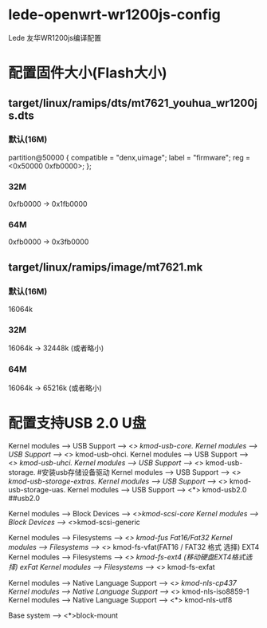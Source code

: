 # lede-openwrt-wr1200js-config
Lede 友华WR1200js编译配置

# 配置固件大小(Flash大小)
## target/linux/ramips/dts/mt7621_youhua_wr1200js.dts
### 默认(16M)
partition@50000 {
        compatible = "denx,uimage";
        label = "firmware";
        reg = <0x50000 0xfb0000>;
};
### 32M
0xfb0000 -> 0x1fb0000
### 64M
0xfb0000 -> 0x3fb0000

## target/linux/ramips/image/mt7621.mk
### 默认(16M)
16064k
### 32M
16064k -> 32448k (或者略小)
### 64M
16064k -> 65216k (或者略小)

# 配置支持USB 2.0 U盘
Kernel modules —> USB Support —> <*> kmod-usb-core.
Kernel modules —> USB Support —> <*> kmod-usb-ohci.
Kernel modules —> USB Support —> <*> kmod-usb-uhci.
Kernel modules —> USB Support —> <*> kmod-usb-storage. #安装usb存储设备驱动
Kernel modules —> USB Support —> <*> kmod-usb-storage-extras.
Kernel modules —> USB Support —> <*> kmod-usb-storage-uas.
Kernel modules —> USB Support —> <*> kmod-usb2.0 ##usb2.0

Kernel modules —> Block Devices —> <*>kmod-scsi-core
Kernel modules —> Block Devices —> <*>kmod-scsi-generic

Kernel modules —> Filesystems —> <*> kmod-fus
Fat16/Fat32
Kernel modules —> Filesystems —> <*> kmod-fs-vfat(FAT16 / FAT32 格式 选择)
EXT4
Kernel modules —> Filesystems —> <*> kmod-fs-ext4 (移动硬盘EXT4格式选择)
exFat
Kernel modules —> Filesystems —> <*> kmod-fs-exfat

Kernel modules —> Native Language Support —> <*> kmod-nls-cp437
Kernel modules —> Native Language Support —> <*> kmod-nls-iso8859-1
Kernel modules —> Native Language Support —> <*> kmod-nls-utf8

Base system —> <*>block-mount


